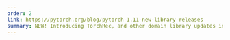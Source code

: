 ```yaml
---
order: 2
link: https://pytorch.org/blog/pytorch-1.11-new-library-releases
summary: NEW! Introducing TorchRec, and other domain library updates in PyTorch 1.11
---
```

